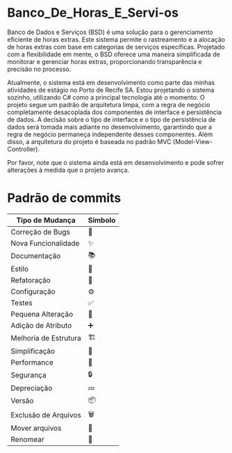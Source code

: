 # Banco_De_Horas_E_Servi-os

Banco de Dados e Serviços (BSD) é uma solução para o gerenciamento eficiente de horas extras. Este sistema permite o rastreamento e a alocação de horas extras com base em categorias de serviços específicas. Projetado com a flexibilidade em mente, o BSD oferece uma maneira simplificada de monitorar e gerenciar horas extras, proporcionando transparência e precisão no processo.

Atualmente, o sistema está em desenvolvimento como parte das minhas atividades de estágio no Porto de Recife SA. Estou projetando o sistema sozinho, utilizando C# como a principal tecnologia até o momento. O projeto segue um padrão de arquitetura limpa, com a regra de negócio completamente desacoplada dos componentes de interface e persistência de dados. A decisão sobre o tipo de interface e o tipo de persistência de dados será tomada mais adiante no desenvolvimento, garantindo que a regra de negócio permaneça independente desses componentes. Além disso, a arquitetura do projeto é baseada no padrão MVC (Model-View-Controller).

Por favor, note que o sistema ainda está em desenvolvimento e pode sofrer alterações à medida que o projeto avança.

# Padrão de commits 
| Tipo de Mudança                 | Símbolo  |
|--------------------------------|--------|
| Correção de Bugs               | 🐛 | 
| Nova Funcionalidade            | ✨ |
| Documentação                   | 📚 |
| Estilo                         | 🎨 |
| Refatoração                    | 🔨 |
| Configuração                   | ⚙️ |
| Testes                         | ✅ |
| Pequena Alteração              | 🔄 |
| Adição de Atributo             | ➕ |
| Melhoria de Estrutura          | 🏗️ |
| Simplificação                  | 🎯 |
| Performance                    | 🚀 |
| Segurança                      | 🔒 |
| Depreciação                    | 💤 |
| Versão                         | 📦 |
| Exclusão de Arquivos           | 🗑️ |
| Mover arquivos                 | 🚚 |
| Renomear                       | 📝 |

